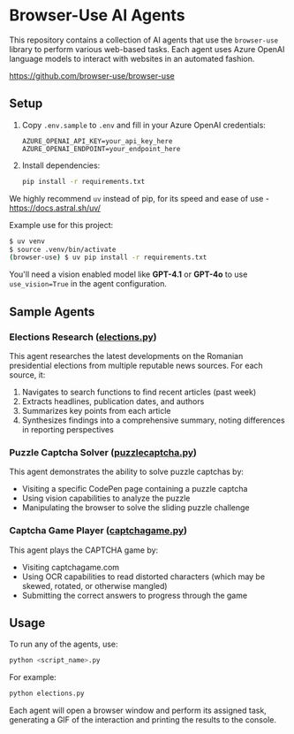 # Browser-Use AI Agents

This repository contains a collection of AI agents that use the `browser-use` library to perform various web-based tasks. Each agent uses Azure OpenAI language models to interact with websites in an automated fashion.

https://github.com/browser-use/browser-use

## Setup

1. Copy `.env.sample` to `.env` and fill in your Azure OpenAI credentials:
   ```
   AZURE_OPENAI_API_KEY=your_api_key_here
   AZURE_OPENAI_ENDPOINT=your_endpoint_here
   ```

2. Install dependencies:
   ```bash
   pip install -r requirements.txt
   ```

We highly recommend `uv` instead of pip, for its speed and ease of use - https://docs.astral.sh/uv/

Example use for this project:
```bash
$ uv venv
$ source .venv/bin/activate
(browser-use) $ uv pip install -r requirements.txt
```

You'll need a vision enabled model like **GPT-4.1** or **GPT-4o** to use `use_vision=True` in the agent configuration.

## Sample Agents

### Elections Research ([elections.py](elections.py))

This agent researches the latest developments on the Romanian presidential elections from multiple reputable news sources. For each source, it:
1. Navigates to search functions to find recent articles (past week)
2. Extracts headlines, publication dates, and authors
3. Summarizes key points from each article
4. Synthesizes findings into a comprehensive summary, noting differences in reporting perspectives

### Puzzle Captcha Solver ([puzzlecaptcha.py](puzzlecaptcha.py))

This agent demonstrates the ability to solve puzzle captchas by:
- Visiting a specific CodePen page containing a puzzle captcha
- Using vision capabilities to analyze the puzzle
- Manipulating the browser to solve the sliding puzzle challenge

### Captcha Game Player ([captchagame.py](captchagame.py))

This agent plays the CAPTCHA game by:
- Visiting captchagame.com
- Using OCR capabilities to read distorted characters (which may be skewed, rotated, or otherwise mangled)
- Submitting the correct answers to progress through the game

## Usage

To run any of the agents, use:

```bash
python <script_name>.py
```

For example:
```bash
python elections.py
```

Each agent will open a browser window and perform its assigned task, generating a GIF of the interaction and printing the results to the console.
